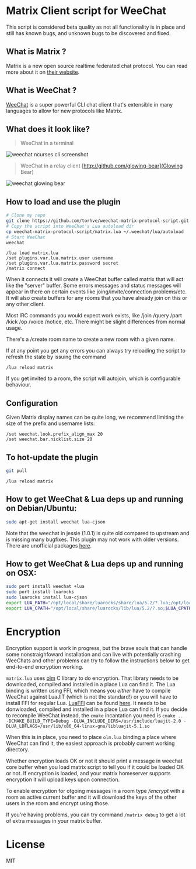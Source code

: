 # Matrix Client script for WeeChat

This script is considered beta quality as not all functionality is in place and still has known bugs, and unknown bugs to be discovered and fixed.

## What is Matrix ?

Matrix is a new open source realtime federated chat protocol. You can read more about it on [their website](http://matrix.org/blog/faq/).

## What is WeeChat ?

[WeeChat](http://weechat.org) is a super powerful CLI chat client that's extensible in many languages to allow for new protocols like Matrix.

## What does it look like?


> WeeChat in a terminal

![weechat ncurses cli screenshot](https://hveem.no/ss/weechat-matrix-ss.png)

> WeeChat in a relay client [http://github.com/glowing-bear](Glowing Bear)

![weechat glowing bear](https://hveem.no/ss/weechat-matrix-gb.png)

## How to load and use the plugin

```bash
# Clone my repo
git clone https://github.com/torhve/weechat-matrix-protocol-script.git
# Copy the script into WeeChat's Lua autoload dir
cp weechat-matrix-protocol-script/matrix.lua ~/.weechat/lua/autoload
# Start WeeChat
weechat
```

```
/lua load matrix.lua
/set plugins.var.lua.matrix.user username
/set plugins.var.lua.matrix.password secret
/matrix connect
```

When it connects it will create a WeeChat buffer called matrix that will act
like the "server" buffer. Some errors messages and status messages will appear
in there on certain events like joing/invite/connection problems/etc. It will
also create buffers for any rooms that you have already join on this or any
other client.

Most IRC commands you would expect work exists, like /join /query /part /kick
/op /voice /notice, etc. There might be slight differences from normal usage.

There's a /create room name to create a new room with a given name.

If at any point you get any errors you can always try reloading the script to
refresh the state by issuing the command

```
/lua reload matrix
```

If you get invited to a room, the script will autojoin, which is configurable
behaviour.

## Configuration

Given Matrix display names can be quite long, we recommend limiting
the size of the prefix and username lists:

```
/set weechat.look.prefix_align_max 20
/set weechat.bar.nicklist.size 20
```

## To hot-update the plugin

```bash
git pull
```

```
/lua reload matrix
```

## How to get WeeChat & Lua deps up and running on Debian/Ubuntu:

```bash
sudo apt-get install weechat lua-cjson
```

Note that the weechat in jessie (1.0.1) is quite old compared to upstream and is
missing many bugfixes. This plugin may not work with older versions. There are
unofficial packages [here](https://weechat.org/download/debian/).

## How to get WeeChat & Lua deps up and running on OSX:

```bash
sudo port install weechat +lua
sudo port install luarocks
sudo luarocks install lua-cjson
export LUA_PATH="/opt/local/share/luarocks/share/lua/5.2/?.lua;/opt/local/share/luarocks/share/lua/5.2/?/init.lua;$LUA_PATH"
export LUA_CPATH="/opt/local/share/luarocks/lib/lua/5.2/?.so;$LUA_CPATH"
```

# Encryption

Encryption support is work in progress, but the brave souls that can handle some nonstraighfoward installation and can live with potentially crashing WeeChats and other problems can try to follow the instructions below to get end-to-end encryption working.

`matrix.lua` uses [olm](https://github.com/matrix-org/olm) C library to do encryption. That library needs to be downloaded, compiled and installed in a place Lua can find it.
The Lua binding is written using FFI, which means you *either* have to compile WeeChat against LuaJIT (which is not the standard!) or you will have to install FFI for regular Lua.
[LuaFFI](https://github.com/jmckaskill/luaffi) can be found [here](https://github.com/jmckaskill/luaffi). It needs to be donwloaded, compiled and installed in a place Lua can find it.
If you decide to recompile WeeChat instead, the `cmake` incantation you need is `cmake ..  -DCMAKE_BUILD_TYPE=Debug -DLUA_INCLUDE_DIRS=/usr/include/luajit-2.0 -DLUA_LDFLAGS=/usr/lib/x86_64-linux-gnu/libluajit-5.1.so`

When this is in place, you need to place `olm.lua` binding a place where WeeChat can find it, the easiest approach is probably current working directory.

Whether encryption loads OK or not it should print a message in weechat core buffer when you load matrix script to tell you if it could be loaded OK or not.
If encryption is loaded, and your matrix homeserver supports encryption it will upload keys upon connection.

To enable encryption for otgoing messages in a room type */encrypt* with a room as active current buffer and it will download the keys of the other users in the room and encrypt using those.

If you're having problems, you can try command `/matrix debug` to get a lot of extra messages in your matrix buffer.


# License

MIT
